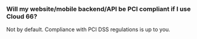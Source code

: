 <!-- usedin: [ _general/Introduction/pci-compliance-v1.md] -->


### Will my website/mobile backend/API be PCI compliant if I use Cloud 66?
Not by default. Compliance with PCI DSS regulations is up to you.


